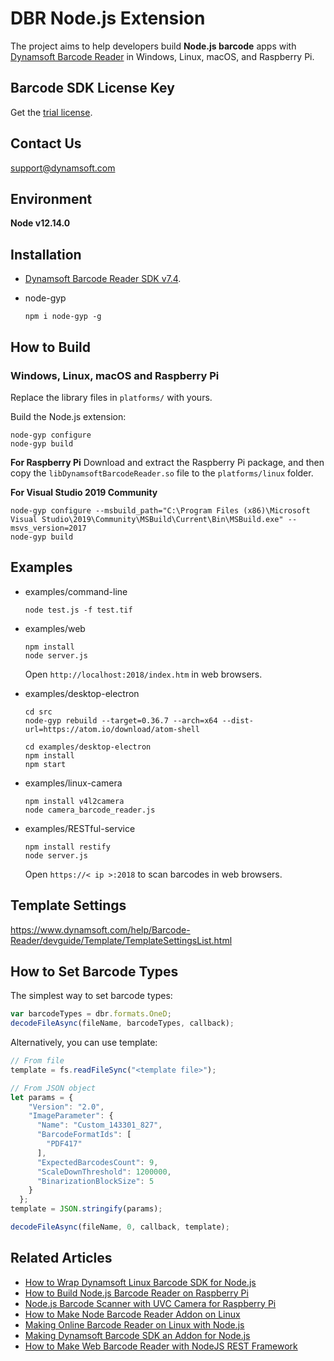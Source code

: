 # DBR Node.js Extension

The project aims to help developers build **Node.js barcode** apps with [Dynamsoft Barcode Reader](https://www.dynamsoft.com/Products/Dynamic-Barcode-Reader.aspx) in Windows, Linux, macOS, and Raspberry Pi.

## Barcode SDK License Key
Get the [trial license](https://www.dynamsoft.com/CustomerPortal/Portal/Triallicense.aspx).

## Contact Us
<support@dynamsoft.com>

## Environment
**Node v12.14.0**

## Installation
* [Dynamsoft Barcode Reader SDK v7.4](https://www.dynamsoft.com/Downloads/Dynamic-Barcode-Reader-Download.aspx).
* node-gyp

    ```
    npm i node-gyp -g
    ```

## How to Build

### Windows, Linux, macOS and Raspberry Pi
Replace the library files in `platforms/` with yours.

Build the Node.js extension:

```
node-gyp configure
node-gyp build
```

**For Raspberry Pi**
Download and extract the Raspberry Pi package, and then copy the `libDynamsoftBarcodeReader.so` file to the `platforms/linux` folder.

**For Visual Studio 2019 Community**

```
node-gyp configure --msbuild_path="C:\Program Files (x86)\Microsoft Visual Studio\2019\Community\MSBuild\Current\Bin\MSBuild.exe" --msvs_version=2017
node-gyp build
```

## Examples    
- examples/command-line

    ```
    node test.js -f test.tif
    ```
- examples/web

    ```
    npm install
    node server.js
    ```
    Open `http://localhost:2018/index.htm` in web browsers.

- examples/desktop-electron

    ```
    cd src
    node-gyp rebuild --target=0.36.7 --arch=x64 --dist-url=https://atom.io/download/atom-shell

    cd examples/desktop-electron
    npm install
    npm start
    ```

- examples/linux-camera

    ```
    npm install v4l2camera
    node camera_barcode_reader.js
    ```

- examples/RESTful-service

    ```
    npm install restify
    node server.js
    ```
    
    Open `https://< ip >:2018` to scan barcodes in web browsers.

## Template Settings
https://www.dynamsoft.com/help/Barcode-Reader/devguide/Template/TemplateSettingsList.html

## How to Set Barcode Types

The simplest way to set barcode types:

```javascript
var barcodeTypes = dbr.formats.OneD;
decodeFileAsync(fileName, barcodeTypes, callback);
```

Alternatively, you can use template:

```javascript
// From file
template = fs.readFileSync("<template file>");

// From JSON object
let params = {
    "Version": "2.0",
    "ImageParameter": {
      "Name": "Custom_143301_827",
      "BarcodeFormatIds": [
        "PDF417"
      ],
      "ExpectedBarcodesCount": 9,
      "ScaleDownThreshold": 1200000,
      "BinarizationBlockSize": 5
    }
  };
template = JSON.stringify(params);

decodeFileAsync(fileName, 0, callback, template);
```


## Related Articles
* [How to Wrap Dynamsoft Linux Barcode SDK for Node.js](https://www.codepool.biz/linux-barcode-sdk-node-javascript.html)
* [How to Build Node.js Barcode Reader on Raspberry Pi](https://www.codepool.biz/raspberry-pi-nodejs-barcode-reader.html)
* [Node.js Barcode Scanner with UVC Camera for Raspberry Pi](https://www.codepool.biz/nodejs-barcode-scanner-camera-raspberrypi.html)
* [How to Make Node Barcode Reader Addon on Linux](https://www.codepool.biz/linux-node-barcode-reader-addon.html)
* [Making Online Barcode Reader on Linux with Node.js](https://www.codepool.biz/nodejs-linux-online-barcode-reader.html)
* [Making Dynamsoft Barcode SDK an Addon for Node.js](https://www.codepool.biz/making-barcode-addon-for-nodejs.html)
* [How to Make Web Barcode Reader with NodeJS REST Framework](https://www.codepool.biz/web-barcode-reader-nodejs-rest.html)

